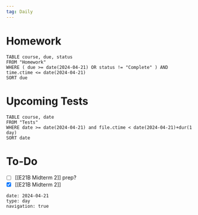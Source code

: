```yaml
---
tag: Daily
---
```

# Homework
```dataview
TABLE course, due, status
FROM "Homework" 
WHERE ( due >= date(2024-04-21) OR status != "Complete" ) AND time.ctime <= date(2024-04-21)
SORT due
```
# Upcoming Tests
```dataview
TABLE course, date
FROM "Tests" 
WHERE date >= date(2024-04-21) and file.ctime < date(2024-04-21)+dur(1 day)
SORT date
```
# To-Do
- [ ] [[E21B Midterm 2]] prep?
- [x] [[E21B Midterm 2]]

```gEvent
date: 2024-04-21
type: day
navigation: true
```